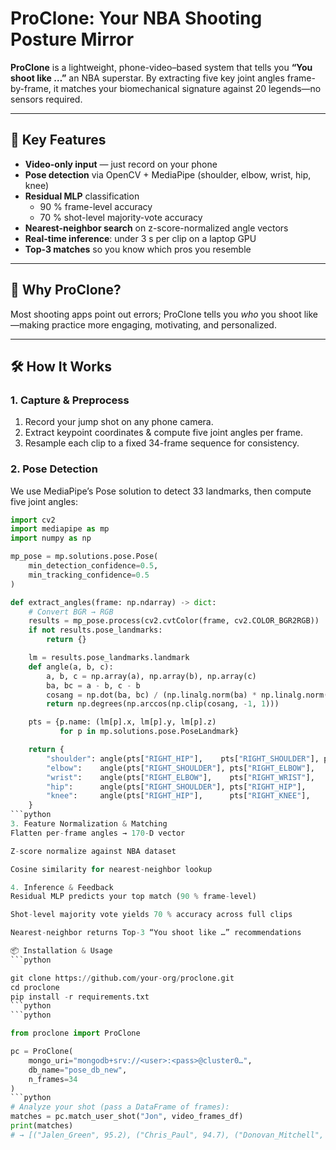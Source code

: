 # ProClone: Your NBA Shooting Posture Mirror

**ProClone** is a lightweight, phone-video–based system that tells you **“You shoot like …”** an NBA superstar. By extracting five key joint angles frame-by-frame, it matches your biomechanical signature against 20 legends—no sensors required.

---

## 🚀 Key Features

- **Video-only input** — just record on your phone  
- **Pose detection** via OpenCV + MediaPipe (shoulder, elbow, wrist, hip, knee)  
- **Residual MLP** classification  
  - 90 % frame-level accuracy  
  - 70 % shot-level majority-vote accuracy  
- **Nearest-neighbor search** on z-score-normalized angle vectors  
- **Real-time inference**: under 3 s per clip on a laptop GPU  
- **Top-3 matches** so you know which pros you resemble  

---

## 🎯 Why ProClone?

Most shooting apps point out errors; ProClone tells you _who_ you shoot like—making practice more engaging, motivating, and personalized.

---

## 🛠️ How It Works

### 1. Capture & Preprocess

1. Record your jump shot on any phone camera.  
2. Extract keypoint coordinates & compute five joint angles per frame.  
3. Resample each clip to a fixed 34-frame sequence for consistency.

### 2. Pose Detection

We use MediaPipe’s Pose solution to detect 33 landmarks, then compute five joint angles:

```python
import cv2
import mediapipe as mp
import numpy as np

mp_pose = mp.solutions.pose.Pose(
    min_detection_confidence=0.5,
    min_tracking_confidence=0.5
)

def extract_angles(frame: np.ndarray) -> dict:
    # Convert BGR → RGB
    results = mp_pose.process(cv2.cvtColor(frame, cv2.COLOR_BGR2RGB))
    if not results.pose_landmarks:
        return {}

    lm = results.pose_landmarks.landmark
    def angle(a, b, c):
        a, b, c = np.array(a), np.array(b), np.array(c)
        ba, bc = a - b, c - b
        cosang = np.dot(ba, bc) / (np.linalg.norm(ba) * np.linalg.norm(bc))
        return np.degrees(np.arccos(np.clip(cosang, -1, 1)))

    pts = {p.name: (lm[p].x, lm[p].y, lm[p].z)
           for p in mp.solutions.pose.PoseLandmark}

    return {
        "shoulder": angle(pts["RIGHT_HIP"],    pts["RIGHT_SHOULDER"], pts["RIGHT_ELBOW"]),
        "elbow":    angle(pts["RIGHT_SHOULDER"], pts["RIGHT_ELBOW"],    pts["RIGHT_WRIST"]),
        "wrist":    angle(pts["RIGHT_ELBOW"],    pts["RIGHT_WRIST"],    pts["RIGHT_INDEX"]),
        "hip":      angle(pts["RIGHT_SHOULDER"], pts["RIGHT_HIP"],      pts["RIGHT_KNEE"]),
        "knee":     angle(pts["RIGHT_HIP"],      pts["RIGHT_KNEE"],     pts["RIGHT_ANKLE"]),
    }
```python
3. Feature Normalization & Matching
Flatten per-frame angles → 170-D vector

Z-score normalize against NBA dataset

Cosine similarity for nearest-neighbor lookup

4. Inference & Feedback
Residual MLP predicts your top match (90 % frame-level)

Shot-level majority vote yields 70 % accuracy across full clips

Nearest-neighbor returns Top-3 “You shoot like …” recommendations

📦 Installation & Usage
```python

git clone https://github.com/your-org/proclone.git
cd proclone
pip install -r requirements.txt
```python
```python

from proclone import ProClone

pc = ProClone(
    mongo_uri="mongodb+srv://<user>:<pass>@cluster0…",
    db_name="pose_db_new",
    n_frames=34
)
```python
# Analyze your shot (pass a DataFrame of frames):
matches = pc.match_user_shot("Jon", video_frames_df)
print(matches)
# → [("Jalen_Green", 95.2), ("Chris_Paul", 94.7), ("Donovan_Mitchell", 93.8)]
